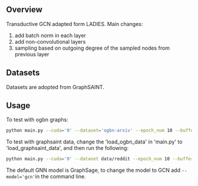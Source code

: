 ## Overview

Transductive GCN adapted form LADIES. Main changes: 
1) add batch norm in each layer
2) add non-convolutional layers
3) sampling based on outgoing degree of the sampled nodes from previous layer

## Datasets
Datasets are adopted from GraphSAINT. 

## Usage

To test with ogbn graphs:

```bash
python main.py --cuda='0' --dataset='ogbn-arxiv' --epoch_num 10 --buffer_size 250000 
```

To test with graphsaint data, change the 'load_ogbn_data' in 'main.py' to 'load_graphsaint_data', and then run the following:

```bash
python main.py --cuda='0' --dataset data/reddit --epoch_num 10 --buffer_size 250000 
```
The default GNN model is GraphSage, to change the model to GCN add `--model='gcn'`in the command line.


